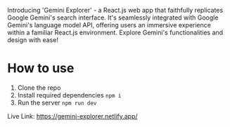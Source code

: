 Introducing 'Gemini Explorer' - a React.js web app that faithfully replicates Google Gemini's search interface. It's seamlessly integrated with Google Gemini's language model API, offering users an immersive experience within a familiar React.js environment. Explore Gemini's functionalities and design with ease!

# How to use

1. Clone the repo    
2. Install required dependencies <code>npm i</code>
3. Run the server <code>npm run dev</code> 
    
Live Link: https://gemini-explorer.netlify.app/    
  
